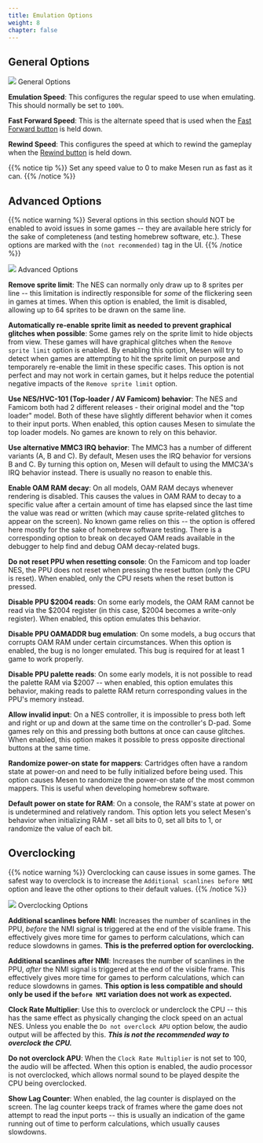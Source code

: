 ```yaml
---
title: Emulation Options
weight: 8
chapter: false
---
```


## General Options ##

<div class="imgBox"><div>
	<img src="/images/EmulationSettings_General.png" />
	<span>General Options</span>
</div></div>

**Emulation Speed**: This configures the regular speed to use when emulating. This should normally be set to `100%`.

**Fast Forward Speed**: This is the alternate speed that is used when the [Fast Forward button](/configuration/preferences.html#shortcut-keys) is held down.

**Rewind Speed**: This configures the speed at which to rewind the gameplay when the [Rewind button](/configuration/preferences.html#shortcut-keys) is held down.

{{% notice tip %}}
Set any speed value to 0 to make Mesen run as fast as it can.
{{% /notice %}}

## Advanced Options ##

{{% notice warning %}}
Several options in this section should NOT be enabled to avoid issues in some games -- they are available here stricly for the sake of completeness (and testing homebrew software, etc.). These options are marked with the `(not recommended)` tag in the UI.
{{% /notice %}}

<div class="imgBox"><div>
	<img src="/images/EmulationSettings_Advanced.png" />
	<span>Advanced Options</span>
</div></div>

**Remove sprite limit**: The NES can normally only draw up to 8 sprites per line -- this limitation is indirectly responsible for *some* of the flickering seen in games at times.  When this option is enabled, the limit is disabled, allowing up to 64 sprites to be drawn on the same line.

**Automatically re-enable sprite limit as needed to prevent graphical glitches when possible**: Some games rely on the sprite limit to hide objects from view. These games will have graphical glitches when the `Remove sprite limit` option is enabled. By enabling this option, Mesen will try to detect when games are attempting to hit the sprite limit on purpose and temporarely re-enable the limit in these specific cases. This option is not perfect and may not work in certain games, but it helps reduce the potential negative impacts of the `Remove sprite limit` option.

**Use NES/HVC-101 (Top-loader / AV Famicom) behavior**: The NES and Famicom both had 2 different releases - their original model and the "top loader" model.  Both of these have slightly different behavior when it comes to their input ports.  When enabled, this option causes Mesen to simulate the top loader models.  No games are known to rely on this behavior.

**Use alternative MMC3 IRQ behavior**: The MMC3 has a number of different variants (A, B and C).  By default, Mesen uses the IRQ behavior for versions B and C.  By turning this option on, Mesen will default to using the MMC3A's IRQ behavior instead. There is usually no reason to enable this.

**Enable OAM RAM decay**: On all models, OAM RAM decays whenever rendering is disabled. This causes the values in OAM RAM to decay to a specific value after a certain amount of time has elapsed since the last time the value was read or written (which may cause sprite-related glitches to appear on the screen). No known game relies on this -- the option is offered here mostly for the sake of homebrew software testing. There is a corresponding option to break on decayed OAM reads available in the debugger to help find and debug OAM decay-related bugs.

**Do not reset PPU when resetting console**: On the Famicom and top loader NES, the PPU does not reset when pressing the reset button (only the CPU is reset). When enabled, only the CPU resets when the reset button is pressed.

**Disable PPU $2004 reads**: On some early models, the OAM RAM cannot be read via the $2004 register (in this case, $2004 becomes a write-only register). When enabled, this option emulates this behavior.

**Disable PPU OAMADDR bug emulation**: On some models, a bug occurs that corrupts OAM RAM under certain circumstances. When this option is enabled, the bug is no longer emulated. This bug is required for at least 1 game to work properly.

**Disable PPU palette reads**: On some early models, it is not possible to read the palette RAM via $2007 -- when enabled, this option emulates this behavior, making reads to palette RAM return corresponding values in the PPU's memory instead.

**Allow invalid input**: On a NES controller, it is impossible to press both left and right or up and down at the same time on the controller's D-pad.  Some games rely on this and pressing both buttons at once can cause glitches.  When enabled, this option makes it possible to press opposite directional buttons at the same time.

**Randomize power-on state for mappers**: Cartridges often have a random state at power-on and need to be fully initialized before being used. This option causes Mesen to randomize the power-on state of the most common mappers. This is useful when developing homebrew software.

**Default power on state for RAM**: On a console, the RAM's state at power on is undetermined and relatively random. This option lets you select Mesen's behavior when initializing RAM - set all bits to 0, set all bits to 1, or randomize the value of each bit.


## Overclocking ##

{{% notice warning %}}
Overclocking can cause issues in some games. The safest way to overclock is to increase the `Additional scanlines before NMI` option and leave the other options to their default values.
{{% /notice %}}

<div class="imgBox"><div>
	<img src="/images/EmulationSettings_Overclocking.png" />
	<span>Overclocking Options</span>
</div></div>

**Additional scanlines before NMI**: Increases the number of scanlines in the PPU, *before* the NMI signal is triggered at the end of the visible frame. This effectively gives more time for games to perform calculations, which can reduce slowdowns in games. **This is the preferred option for overclocking.**

**Additional scanlines after NMI**: Increases the number of scanlines in the PPU, *after* the NMI signal is triggered at the end of the visible frame. This effectively gives more time for games to perform calculations, which can reduce slowdowns in games. **This option is less compatible and should only be used if the `before NMI` variation does not work as expected.**

**Clock Rate Multiplier**: Use this to overclock or underclock the CPU -- this has the same effect as physically changing the clock speed on an actual NES.  Unless you enable the `Do not overclock APU` option below, the audio output will be affected by this.  ***This is not the recommended way to overclock the CPU.***

**Do not overclock APU**: When the `Clock Rate Multiplier` is not set to 100, the audio will be affected. When this option is enabled, the audio processor is not overclocked, which allows normal sound to be played despite the CPU being overclocked.

**Show Lag Counter**: When enabled, the lag counter is displayed on the screen. The lag counter keeps track of frames where the game does not attempt to read the input ports -- this is usually an indication of the game running out of time to perform calculations, which usually causes slowdowns.